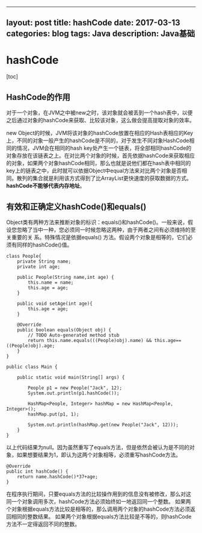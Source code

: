 
---
layout: post
title: hashCode
date: 2017-03-13
categories: blog
tags: Java
description: Java基础
---

# hashCode

[toc]

## HashCode的作用

对于一个对象，在JVM之中被new之时，该对象就会被丢到一个hash表中，以便之后通过对象的hashCode来获取、比较该对象，这么做会提高提取对象的效率。

new Object的时候，JVM将该对象的hashCode放置在相应的Hash表相应的Key上，不同的对象一般产生的hashCode是不同的，对于发生不同对象HashCode相同的情况，JVM会在相同的hash key处产生一个链表，将全部相同hashCode的对象存放在该链表之上。在对比两个对象的时候，首先依据hashCode来获取相应的对象，如果两个对象hashCode相同，那么也就是说他们都在hash表中相同的key上的链表之中，此时就可以依据Object中equal方法来对比两个对象是否相同。散列的集合就是利用该方式得到了比ArrayList更快速度的获取数据的方式。**hashCode不能够代表内存地址**。

## 有效和正确定义hashCode()和equals()

Object类有两种方法来推断对象的标识：equals()和hashCode()。一般来说，假设您忽略了当中一种，您必须同一时候忽略这两种，由于两者之间有必须维持的至关重要的关 系。特殊情况是依据equals() 方法。假设两个对象是相等的，它们必须有同样的hashCode()值。

```
class People{
    private String name;
    private int age;
     
    public People(String name,int age) {
        this.name = name;
        this.age = age;
    }  
     
    public void setAge(int age){
        this.age = age;
    }
         
    @Override
    public boolean equals(Object obj) {
        // TODO Auto-generated method stub
        return this.name.equals(((People)obj).name) && this.age== ((People)obj).age;
    }
}
 
public class Main {
 
    public static void main(String[] args) {
         
        People p1 = new People("Jack", 12);
        System.out.println(p1.hashCode());
             
        HashMap<People, Integer> hashMap = new HashMap<People, Integer>();
        hashMap.put(p1, 1);
         
        System.out.println(hashMap.get(new People("Jack", 12)));
    }
}
```

以上代码结果为null。因为虽然重写了equals方法，但是依然会被认为是不同的对象，如果想要结果为1，即认为这两个对象相等，必须重写hashCode方法。

```
@Override
public int hashCode() {
    return name.hashCode()*37+age;
}
```

在程序执行期间，只要equals方法的比较操作用到的信息没有被修改，那么对这同一个对象调用多次，hashCode方法必须始终如一地返回同一个整数。
如果两个对象根据equals方法比较是相等的，那么调用两个对象的hashCode方法必须返回相同的整数结果。
如果两个对象根据equals方法比较是不等的，则hashCode方法不一定得返回不同的整数。

